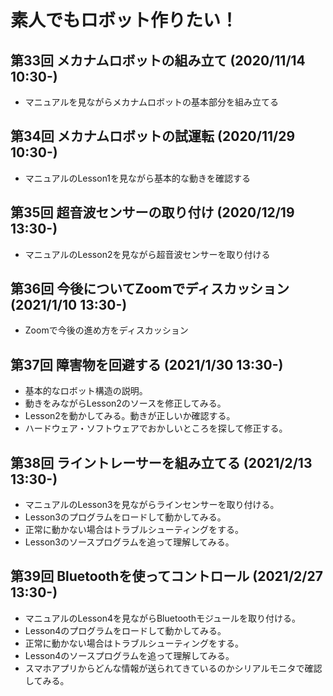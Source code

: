 # 素人でもロボット作りたい！

## 第33回 メカナムロボットの組み立て (2020/11/14 10:30-)

* マニュアルを見ながらメカナムロボットの基本部分を組み立てる

## 第34回 メカナムロボットの試運転 (2020/11/29 10:30-)

* マニュアルのLesson1を見ながら基本的な動きを確認する

## 第35回 超音波センサーの取り付け (2020/12/19 13:30-)

* マニュアルのLesson2を見ながら超音波センサーを取り付ける

## 第36回 今後についてZoomでディスカッション (2021/1/10 13:30-)

* Zoomで今後の進め方をディスカッション

## 第37回 障害物を回避する (2021/1/30 13:30-)

* 基本的なロボット構造の説明。
* 動きをみながらLesson2のソースを修正してみる。
* Lesson2を動かしてみる。動きが正しいか確認する。
* ハードウェア・ソフトウェアでおかしいところを探して修正する。

## 第38回 ライントレーサーを組み立てる (2021/2/13 13:30-)

* マニュアルのLesson3を見ながらラインセンサーを取り付ける。
* Lesson3のプログラムをロードして動かしてみる。
* 正常に動かない場合はトラブルシューティングをする。
* Lesson3のソースプログラムを追って理解してみる。

## 第39回 Bluetoothを使ってコントロール (2021/2/27 13:30-)

* マニュアルのLesson4を見ながらBluetoothモジュールを取り付ける。
* Lesson4のプログラムをロードして動かしてみる。
* 正常に動かない場合はトラブルシューティングをする。
* Lesson4のソースプログラムを追って理解してみる。
* スマホアプリからどんな情報が送られてきているのかシリアルモニタで確認してみる。

